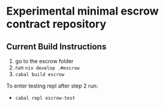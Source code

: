 # Experimental minimal escrow contract repository

## Current Build Instructions

1. go to the escrow folder 
2. run `nix develop .#escrow`
3. `cabal build escrow`

To enter testing repl after step 2 run:

 - `cabal repl escrow-test`
